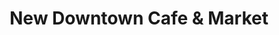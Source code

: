 ---
title: "New Downtown Cafe & Market"
url: /los-angeles/new-downtown-cafe-und-market/
shop: Lebensmittel
---